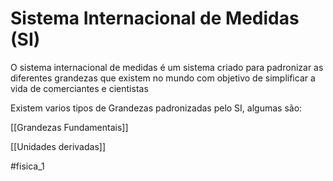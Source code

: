 # Sistema Internacional de Medidas (SI)

O sistema internacional de medidas é um sistema criado para padronizar as diferentes grandezas que  existem no mundo com objetivo de simplificar a vida de comerciantes e cientistas

Existem varios tipos de Grandezas padronizadas pelo SI, algumas são:

[[Grandezas Fundamentais]]

[[Unidades derivadas]]

#fisica_1 